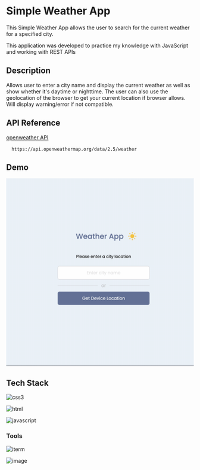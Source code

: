 
# Simple Weather App

This Simple Weather App allows the user to search for the current weather for a specified city. 

This application was developed to practice my knowledge with JavaScript and working with REST APIs


## Description

Allows user to enter a city name and display the current weather as well as show whether it's daytime or nighttime. The user can also use the geolocation of the browser to get your current location if browser allows. Will display warning/error if not compatible.
## API Reference
[openweather API](https://openweathermap.org/api)

```http
  https://api.openweathermap.org/data/2.5/weather
```

## Demo

![weather app demo](./demo/simple-weather-app.gif)


## Tech Stack

![css3](https://img.shields.io/badge/CSS3-1572B6?style=for-the-badge&logo=css3&logoColor=white)

![html](https://img.shields.io/badge/HTML5-E34F26?style=for-the-badge&logo=html5&logoColor=white)

![javascript](https://img.shields.io/badge/JavaScript-323330?style=for-the-badge&logo=javascript&logoColor=F7DF1E)

### Tools
![iterm](https://img.shields.io/badge/iTerm2-000000?style=for-the-badge&logo=iterm2&logoColor=white)

![image](https://img.shields.io/badge/Visual_Studio_Code-0078D4?style=for-the-badge&logo=visual%20studio%20code&logoColor=white)
